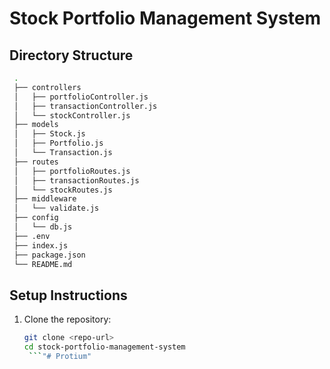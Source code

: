 # Stock Portfolio Management System

## Directory Structure
   ```bash
    .
    ├── controllers
    │   ├── portfolioController.js
    │   ├── transactionController.js
    │   └── stockController.js
    ├── models
    │   ├── Stock.js
    │   ├── Portfolio.js
    │   └── Transaction.js
    ├── routes
    │   ├── portfolioRoutes.js
    │   ├── transactionRoutes.js
    │   └── stockRoutes.js
    ├── middleware
    │   └── validate.js
    ├── config
    │   └── db.js
    ├── .env
    ├── index.js
    ├── package.json
    └── README.md
  ```
## Setup Instructions

1. Clone the repository:
   ```bash
   git clone <repo-url>
   cd stock-portfolio-management-system
    ```"# Protium" 
